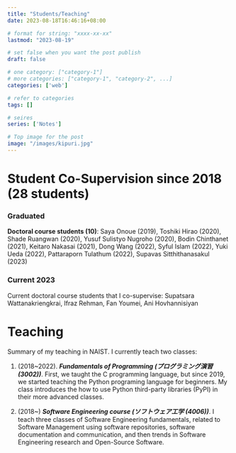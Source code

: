 ```yaml
---
title: "Students/Teaching"
date: 2023-08-18T16:46:16+08:00

# format for string: "xxxx-xx-xx"
lastmod: "2023-08-19"

# set false when you want the post publish
draft: false

# one category: ["category-1"] 
# more categories: ["category-1", "category-2", ...]
categories: ['web']

# refer to categories
tags: []

# seires
series: ['Notes']

# Top image for the post
image: "/images/kipuri.jpg"
---
```



<!--more-->
# Student Co-Supervision since 2018 (28 students)

### Graduated

**Doctoral course students (10)**: Saya Onoue (2019), Toshiki Hirao (2020), Shade Ruangwan (2020), Yusuf Sulistyo Nugroho (2020), Bodin Chinthanet (2021), Keitaro Nakasai (2021), Dong Wang (2022), Syful Islam (2022), Yuki Ueda (2022), Pattaraporn Tulathum (2022), Supavas Sitthithanasakul (2023)

### Current 2023

Current doctoral course students that I co-supervise: Supatsara Wattanakriengkrai, Ifraz Rehman, Fan Youmei, Ani Hovhannisiyan

# Teaching

Summary of my teaching in NAIST. I currently teach two classes:

1.	(2018~2022). ***Fundamentals of Programming (プログラミング演習 (3002))***. First, we taught the C programming language, but since 2019, we started teaching the Python programing language for beginners. My class introduces the how to use Python third-party libraries (PyPI) in their more advanced classes.

2.	(2018~) ***Software Engineering course (ソフトウェア工学 (4006))***. I teach three classes of Software Engineering fundamentals, related to Software Management using software repositories, software documentation and communication, and then trends in Software Engineering research and Open-Source Software.
